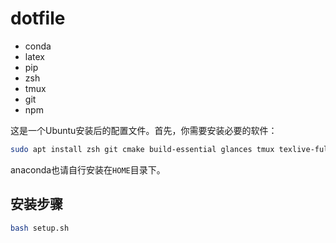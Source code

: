 # dotfile

- conda
- latex
- pip
- zsh
- tmux
- git
- npm

这是一个Ubuntu安装后的配置文件。首先，你需要安装必要的软件：

```sh
sudo apt install zsh git cmake build-essential glances tmux texlive-full
```

anaconda也请自行安装在`HOME`目录下。

## 安装步骤

```sh
bash setup.sh
```
